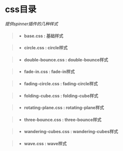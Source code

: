 # css目录

*提供spinner插件的几种样式*

> + #### base.css : 基础样式

> + #### circle.css : circle样式

> + #### double-bounce.css : double-bounce样式

> + #### fade-in.css : fade-in样式

> + #### fading-circle.css : fading-circle样式

> + #### folding-cube.css : folding-cube样式

> + #### rotating-plane.css : rotating-plane样式

> + #### three-bounce.css : three-bounce样式

> + #### wandering-cubes.css : wandering-cubes样式

> + #### wave.css : wave样式
